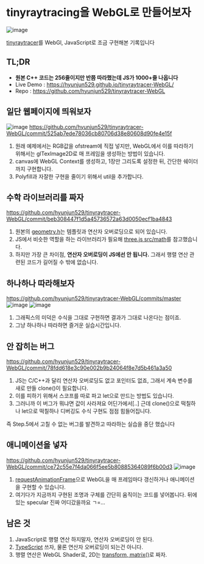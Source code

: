 
# tinyraytracing을 WebGL로 만들어보자
![image](https://user-images.githubusercontent.com/7877313/54085775-f5cb5b80-4384-11e9-93a1-c8f151d40f23.png)

[tinyraytracer](https://github.com/ssloy/tinyraytracer)를 WebGl, JavaScript로 조금 구현해본 기록입니다

## TL;DR
- **원본 C++ 코드는 256줄이지만 반쯤 따라했는데 JS가 1000+줄 나옵니다**
- Live Demo : https://hyunjun529.github.io/tinyraytracer-WebGL/
- Repo : https://github.com/hyunjun529/tinyraytracer-WebGL

## 일단 웹페이지에 띄워보자
![image](https://user-images.githubusercontent.com/7877313/54085042-52764880-437c-11e9-858a-0d580ec06c28.png)
https://github.com/hyunjun529/tinyraytracer-WebGL/commit/525ab7ede78036cb80706d38e80608d90fe4e15f
1. 원래 예제에서는 RGB값을 ofstream에 직접 넣지만, WebGL에서 이를 따라하기 위해서는 glTexImage2D로 매 프레임을 생성하는 방법이 있습니다.
2. canvas에 WebGL Context를 생성하고, 1장만 그리도록 설정한 뒤, 간단한 쉐이더까지 구현합니다.
3. Polyfill과 자잘한 구현을 줄이기 위해서 util을 추가합니다.


## 수학 라이브러리를 짜자
https://github.com/hyunjun529/tinyraytracer-WebGL/commit/beb308447f1d5a45736572a63d0050ecf1ba4843
1. 원본의 [geometry.h](https://github.com/ssloy/tinyraytracer/blob/master/geometry.h)는 템플릿과 연산자 오버로딩으로 되어 있습니다.
2. JS에서 비슷한 역할을 하는 라이브러리가 필요해 [three.js src/math](https://github.com/mrdoob/three.js/tree/master/src/math)를 참고했습니다.
3. 하지만 가장 큰 차이점, **연산자 오버로딩이 JS에선 안 됩니다.** 그래서 행렬 연산 관련된 코드가 길어질 수 밖에 없습니다.


## 하나하나 따라해보자
https://github.com/hyunjun529/tinyraytracer-WebGL/commits/master
![image](https://user-images.githubusercontent.com/7877313/54085770-e815d600-4384-11e9-90de-d15774a4eb5d.png)
![image](https://user-images.githubusercontent.com/7877313/54085772-ea783000-4384-11e9-8c2a-08731ed54702.png)
1. 그래픽스의 미덕은 수식을 그대로 구현하면 결과가 그대로 나온다는 점이죠.
2. 그냥 하나하나 따라하면 즐거운 실습시간입니다.


## 안 잡히는 버그
https://github.com/hyunjun529/tinyraytracer-WebGL/commit/78fdd618e3c90e002b9b24064f8e7d5b461a3a50
1. JS는 C/C++과 달리 연산자 오버로딩도 없고 포인터도 없죠, 그래서 계속 변수를 새로 만들 clone()이 필요합니다.
2. 이를 피하기 위해서 스코프를 따로 파고 let으로 만드는 방법도 있습니다.
3. 그러니까 이 버그가 뭐냐면 값이 사라져요 어딘가에서[..] 근데 clone()으로 떡칠하나 let으로 떡칠하나 디버깅도 수식 구현도 점점 힘들어집니다.

즉 Step.5에서 고칠 수 없는 버그를 발견하고 따라하는 실습을 중단 했습니다

## 애니메이션을 넣자
https://github.com/hyunjun529/tinyraytracer-WebGL/commit/ce72c55e7f4da066f5ee5b80885364089f6b00d3
![image](https://user-images.githubusercontent.com/7877313/54085602-332ee980-4383-11e9-85a1-48c4c88f3726.png)
1. [requestAnimationFrame](https://developer.mozilla.org/ko/docs/Web/API/Window/requestAnimationFrame)으로 WebGL을 매 프레임마다 갱신하거나 애니메이션을 구현할 수 있습니다.
2. 여기다가 지금까지 구현된 조명과 구체를 간단히 움직이는 코드를 넣어봅니다. 뒤에 있는 specular 진짜 어디갔을까요 ㄱ=...


## 남은 것
1. JavaScript로 행렬 연산 하지말자, 연산자 오버로딩이 안 된다.
2. [TypeScript](https://www.typescriptlang.org/) 쓰자, 물론 연산자 오버로딩이 되는건 아니다.
3. 행렬 연산은 WebGL Shader로, 2D는 [transform, matrix()](https://developer.mozilla.org/ko/docs/Web/CSS/transform-function/matrix)로 짜자.
